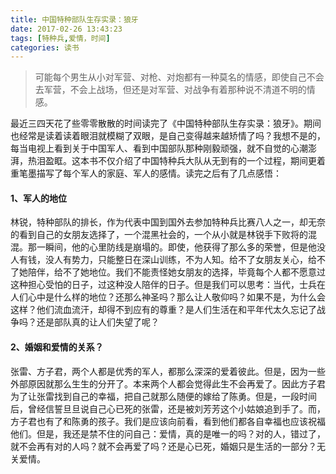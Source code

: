 ```yaml
---
title: 中国特种部队生存实录：狼牙
date: 2017-02-26 13:43:23
tags: [特种兵,爱情，时间]
categories: 读书
---
```

>可能每个男生从小对军营、对枪、对炮都有一种莫名的情感，即使自己不会去军营，不会上战场，但还是对军营、对战争有着那种说不清道不明的情感。

最近三四天花了些零零散散的时间读完了《中国特种部队生存实录：狼牙》。期间也经常是读着读着眼泪就模糊了双眼，是自己变得越来越矫情了吗？我想不是的，每当电视上看到关于中国军人、看到中国部队那种刚毅顽强，就不自觉的心潮澎湃，热泪盈眶。这本书不仅介绍了中国特种兵大队从无到有的一个过程，期间更着重笔墨描写了每个军人的家庭、军人的感情。读完之后有了几点感悟：
#### 1、军人的地位  
林锐，特种部队的排长，作为代表中国到国外去参加特种兵比赛八人之一，却无奈的看到自己的女朋友选择了，一个混黑社会的，一个从小就是林锐手下败将的混混。那一瞬间，他的心里防线是崩塌的。即使，他获得了那么多的荣誉，但是他没人有钱，没人有势力，只能整日在深山训练，不为人知。给不了女朋友关心，给不了她陪伴，给不了她地位。我们不能责怪她女朋友的选择，毕竟每个人都不愿意过这种担心受怕的日子，过这种没人陪伴的日子。但是我们可以思考：当代，士兵在人们心中是什么样的地位？还那么神圣吗？那么让人敬仰吗？如果不是，为什么会这样？他们流血流汗，却得不到应有的尊重？是人们生活在和平年代太久忘记了战争吗？还是部队真的让人们失望了呢？
#### 2、婚姻和爱情的关系？ 
张雷、方子君，两个人都是优秀的军人，都那么深深的爱着彼此。但是，因为一些外部原因就那么生生的分开了。本来两个人都会觉得此生不会再爱了。因此方子君为了让张雷找到自己的幸福，把自己就那么随便的嫁给了陈勇。但是，一段时间后，曾经信誓旦旦说自己心已死的张雷，还是被刘芳芳这个小姑娘追到手了。而，方子君也有了和陈勇的孩子。我们是应该向前看，看到他们都各自幸福也应该祝福他们。但是，我还是禁不住的问自己：爱情，真的是唯一的吗？对的人，错过了，就不会再有对的人吗？就不会再爱了吗？还是心已死，婚姻只是生活的一部分？无关爱情。
